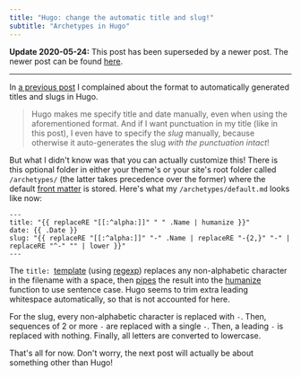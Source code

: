 ```yaml
---
title: "Hugo: change the automatic title and slug!"
subtitle: "Archetypes in Hugo"
---
```

**Update 2020-05-24:** This post has been superseded by a newer post.
The newer post can be found [here][].

[here]: /2020/hugo-jekyll-style-date-and-slug-from-filename/
---
In [a previous post] I complained about the format to automatically
generated titles and slugs in Hugo.

[a previous post]:
/2020/friendship-ended-with-jekyll-now-hugo-is-my-best-friend/

> Hugo makes me specify title and date manually, even when using the
aforementioned format. And if I want punctuation in my title (like
in this post), I even have to specify the *slug* manually, because
otherwise it auto-generates the slug *with the punctuation intact*!

But what I didn't know was that you can actually customize this! There
is this optional folder in either your theme's or your site's root
folder called `/archetypes/` (the latter takes precedence over the
former) where the default [front matter][] is stored. Here's what my
`/archetypes/default.md` looks like now:

[front matter]: https://gohugo.io/content-management/front-matter/

```go-html-template
---
title: "{{ replaceRE "[[:^alpha:]]" " " .Name | humanize }}"
date: {{ .Date }}
slug: "{{ replaceRE "[[:^alpha:]]" "-" .Name | replaceRE "-{2,}" "-" | replaceRE "^-" "" | lower }}"
---
```

The `title: `[template][] (using [regexp][]) replaces any non-alphabetic
character in the filename with a space, then [pipes][] the result into
the [humanize][] function to use sentence case. Hugo seems to trim
extra leading whitespace automatically, so that is not accounted for
here.

[template]: https://gohugo.io/templates/introduction/
[regexp]: https://github.com/google/re2/wiki/Syntax
[pipes]: https://en.wikipedia.org/wiki/Vertical_bar#Pipe
[humanize]: https://gohugo.io/functions/humanize/

For the slug, every non-alphabetic character is replaced with `-`. Then,
sequences of 2 or more `-` are replaced with a single `-`. Then, a
leading `-` is replaced with nothing. Finally, all letters are converted
to lowercase.

That's all for now. Don't worry, the next post will actually be about
something other than Hugo!
